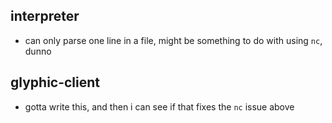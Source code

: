 ## interpreter
- can only parse one line in a file, might be something to do with using `nc`, dunno

## glyphic-client
- gotta write this, and then i can see if that fixes the `nc` issue above